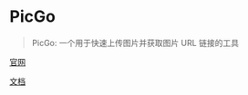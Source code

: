 # PicGo

> PicGo: 一个用于快速上传图片并获取图片 URL 链接的工具

[官网](https://molunerfinn.com/PicGo/)

[文档](https://picgo.github.io/PicGo-Doc/)